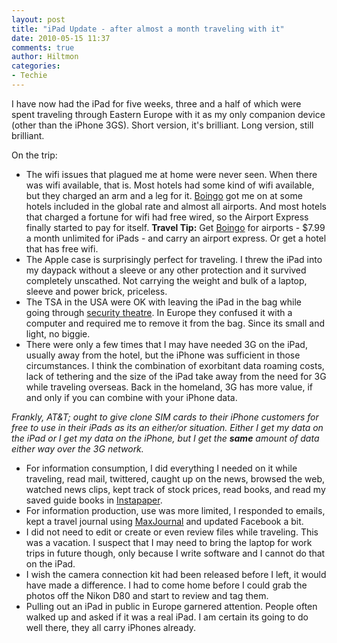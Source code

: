 ```yaml
---
layout: post
title: "iPad Update - after almost a month traveling with it"
date: 2010-05-15 11:37
comments: true
author: Hiltmon
categories:
- Techie
---
```


I have now had the iPad for five weeks, three and a half of which were spent traveling through Eastern Europe with it as my only companion device (other than the iPhone 3GS). Short version, it's brilliant.  Long version, still brilliant.

On the trip:

* The wifi issues that plagued me at home were never seen.  When there was wifi available, that is.  Most hotels had some kind of wifi available, but they charged an arm and a leg for it.  [Boingo](http://www.boingo.com/) got me on at some hotels included in the global rate and almost all airports.  And most hotels that charged a fortune for wifi had free wired, so the Airport Express finally started to pay for itself.  **Travel Tip:** Get [Boingo](http://www.boingo.com/) for airports - $7.99 a month unlimited for iPads -  and carry an airport express.  Or get a hotel that has free wifi.
* The Apple case is surprisingly perfect for traveling.  I threw the iPad into my daypack without a sleeve or any other protection and it survived completely unscathed.  Not carrying the weight and bulk of a laptop, sleeve and power brick, priceless.
* The TSA in the USA were OK with leaving the iPad in the bag while going through [security theatre](http://en.wikipedia.org/wiki/Security_theater).  In Europe they confused it with a computer and required me to remove it from the bag.  Since its small and light, no biggie.
* There were only a few times that I may have needed 3G on the iPad, usually away from the hotel, but the iPhone was sufficient in those circumstances.  I think the combination of exorbitant data roaming costs, lack of tethering and the size of the iPad take away from the need for 3G while traveling overseas.  Back in the homeland, 3G has more value, if and only if you can combine with your iPhone data.

_Frankly, AT&T; ought to give clone SIM cards to their iPhone customers for free to use in their iPads as its an either/or situation.  Either I get my data on the iPad or I get my data on the iPhone, but I get the **same** amount of data either way over the 3G network._

* For information consumption, I did everything I needed on it while traveling, read mail, twittered, caught up on the news, browsed the web, watched news clips, kept track of stock prices, read books, and read my saved guide books in [Instapaper](http://www.instapaper.com/).
* For information production, use was more limited, I responded to emails, kept a travel journal using [MaxJournal](http://www.omaxmedia.com/) and updated Facebook a bit.
* I did not need to edit or create or even review files while traveling.  This was a vacation.  I suspect that I may need to bring the laptop for work trips in future though, only because I write software and I cannot do that on the iPad.
* I wish the camera connection kit had been released before I left, it would have made a difference.  I had to come home before I could grab the photos off the Nikon D80 and start to review and tag them.
* Pulling out an iPad in public in Europe garnered attention.  People often walked up and asked if it was a real iPad.  I am certain its going to do well there, they all carry iPhones already.
